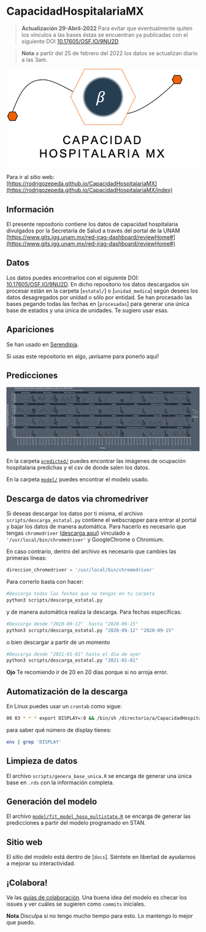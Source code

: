 # CapacidadHospitalariaMX

> **Actualización 29-Abril-2022**
Para evitar que eventualmente quiten los vínculos a las bases éstas se encuentran ya publicadas con el siguiente DOI [10.17605/OSF.IO/9NU2D](https://osf.io/9nu2d/)

> **Nota** a partir del 25 de febrero del 2022 los datos se actualizan diario a las 3am.

![Capacidad Hospitalaria MX](docs/images/CapacidadHospitalariaLogoDark.png)

Para ir al sitio web: [https://rodrigozepeda.github.io/CapacidadHospitalariaMX](https://rodrigozepeda.github.io/CapacidadHospitalariaMX/index)

## Información
El presente repositorio contiene los datos de capacidad hospitalaria divulgados por la Secretaría de Salud a través del portal de la UNAM
[https://www.gits.igg.unam.mx/red-irag-dashboard/reviewHome#](https://www.gits.igg.unam.mx/red-irag-dashboard/reviewHome#)

## Datos
Los datos puedes encontrarlos con el siguiente DOI:  [10.17605/OSF.IO/9NU2D](https://osf.io/9nu2d/). En dicho repositorio los datos descargados sin procesar están en la carpeta [`estatal/`] o [`unidad_medica`] según desees los datos desagregados por unidad o sólo por entidad. Se han procesado las bases pegando todas las fechas en [`procesadas`] para generar una única base de estados y una única de unidades. Te sugiero usar esas.  

## Apariciones

Se han usado en [Serendipia](https://serendipia.digital/covid-19/ocupacion-hospitalaria-en-mexico-5-entidades-superan-80/). 

Si usas este repositorio en algo, ¡avísame para ponerlo aquí!

## Predicciones

![Predicciones de ocupación hospitalaria](predictions/AllStates.png)

En la carpeta [`predicted/`](https://github.com/RodrigoZepeda/CapacidadHospitalariaMX/tree/master/predicted) puedes encontrar las imágenes de ocupación hospitalaria predichas y el csv de donde salen los datos.

En la carpeta [`model/`](https://github.com/RodrigoZepeda/CapacidadHospitalariaMX/tree/master/predicted) puedes encontrar el modelo usado.

## Descarga de datos via chromedriver

Si deseas descargar los datos por ti misma, el archivo `scripts/descarga_estatal.py` contiene el webscrapper para entrar al portal y bajar los datos de manera automática. Para hacerlo es necesario que tengas `chromedriver` ([descarga aquí](https://chromedriver.chromium.org)) vinculado a `'/usr/local/bin/chromedriver'` y GoogleChrome o Chromium. 

En caso contrario, dentro del archivo es necesario que cambies las primeras líneas:

```python
direccion_chromedriver = '/usr/local/bin/chromedriver'
```

Para correrlo basta con hacer: 
```bash
#Descarga todas las fechas que no tengas en tu carpeta
python3 scripts/descarga_estatal.py
```
y de manera automática realiza la descarga.
Para fechas específicas:

```bash
#Descarga desde "2020-09-12"  hasta "2020-09-15"
python3 scripts/descarga_estatal.py "2020-09-12" "2020-09-15" 
```

o bien descargar a partir de un momento
```bash
#Descarga desde "2021-01-01" hasta el día de ayer
python3 scripts/descarga_estatal.py "2021-01-01"
```

**Ojo** Te recomiendo ir de 20 en 20 días porque si no arroja error. 

## Automatización de la descarga

En Linux puedes usar un `crontab` como sigue:

```bash
00 03 * * * export DISPLAY=:0 && /bin/sh /directorio/a/CapacidadHospitalariaMX/download_only.sh > /dev/null 2>&1
```

para saber qué número de display tienes:

```bash
env | grep 'DISPLAY'
```

## Limpieza de datos

El archivo `scripts/genera_base_unica.R` se encarga de generar una única base en `.rds` con la información completa. 

## Generación del modelo

El archivo [`model/fit_model_hosp_multistate.R`](https://github.com/RodrigoZepeda/CapacidadHospitalariaMX/blob/master/model/fit_model_hosp_multistate.R) se encarga de generar las predicciones a partir del modelo programado en STAN. 

## Sitio web

El sitio del modelo está dentro de [`docs`]. Siéntete en libertad de ayudarnos a mejorar su interactividad.


## ¡Colabora!

Ve las [guías de colaboración](https://github.com/RodrigoZepeda/CapacidadHospitalariaMX/blob/master/Contributing.md). Una buena idea del modelo es checar los issues y ver cuáles se sugieren como `commits` iniciales. 

**Nota** Disculpa si no tengo mucho tiempo para esto. Lo mantengo lo mejor que puedo. 
